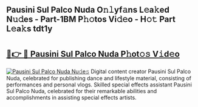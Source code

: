 ## Pausini Sul Palco Nuda O𝚗𝚕yf𝚊ns L𝚎a𝚔ed N𝚞𝚍es - Part-1BM P𝚑𝚘tos Vi𝚍𝚎o - H𝚘𝚝 Part L𝚎a𝚔s tdt1y

# <h2><a href="http://kf9a4x.oniu.top/?m=Pausini+Sul+Palco+Nuda">🔗👉 🔴 Pausini Sul Palco Nuda P𝚑ot𝚘𝚜 V𝚒d𝚎o</a></h2>

[![Pausini Sul Palco Nuda Nu𝚍e𝚜](https://i.imgur.com/0qMVB7G.gif)](http://kf9a4x.oniu.top/?m=Pausini+Sul+Palco+Nuda)
Digital content creator Pausini Sul Palco Nuda, celebrated for publishing dance and lifestyle material, consisting of performances and personal vlogs. Skilled special effects assistant Pausini Sul Palco Nuda, celebrated for their remarkable abilities and accomplishments in assisting special effects artists.  

